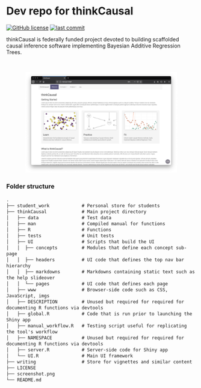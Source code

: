 # Dev repo for thinkCausal

<!-- badges: start -->
[![GitHub license](https://img.shields.io/github/license/gperrett/thinkCausal_dev?style=flat-square)](https://github.com/gperrett/thinkCausal_dev/blob/master/LICENSE)
[![last commit](https://img.shields.io/github/last-commit/gperrett/thinkCausal_dev?style=flat-square)](https://github.com/gperrett/thinkCausal_dev/commits/master)
<!-- badges: end -->

thinkCausal is federally funded project devoted to building scaffolded causal inference software implementing Bayesian Additive Regression Trees.

<br>
<p align="center">
<img src="screenshot.png" width=80%>
</p>

<!--
### Run the latest development build via R
``` r
# packages <- c('shiny', 'foreign', 'readstata13', 'openxlsx', 'Hmisc', 'readr', 'shinyjs', 'shinyWidgets', 'DT', 'sortable', 'tidyverse', 'dplyr', 'ggplot2', 'stringr', 'purrr', 'viridis', 'rpart.plot', 'bartCause')
# install.packages(packages)
# devtools::install_github('joemarlo/plotBart')
shiny::runGitHub("thinkCausal_dev", "gperrett", subdir = 'thinkCausal', ref = 'v0.1.0',  launch.browser = TRUE)
```
-->

### Folder structure
    .
    ├── student_work            # Personal store for students
    ├── thinkCausal             # Main project directory
    │   ├── data                # Test data
    │   ├── man                 # Compiled manual for functions
    │   ├── R                   # Functions
    │   ├── tests               # Unit tests
    │   ├── UI                  # Scripts that build the UI
    │   │  ├── concepts         # Modules that define each concept sub-page
    │   │  ├── headers          # UI code that defines the top nav bar hierarchy
    │   │  ├── markdowns        # Markdowns containing static text such as the help slideover
    │   │  └── pages            # UI code that defines each page
    │   ├── www                 # Browser-side code such as CSS, JavaScript, imgs
    │   ├── DESCRIPTION         # Unused but required for required for documenting R functions via devtools
    │   ├── global.R            # Code that is run prior to launching the Shiny app
    │   ├── manual_workflow.R   # Testing script useful for replicating the tool's workflow
    │   ├── NAMESPACE           # Unused but required for required for documenting R functions via devtools
    │   ├── server.R            # Server-side code for Shiny app
    │   └── UI.R                # Main UI framework
    ├── writing                 # Store for vignettes and similar content
    ├── LICENSE
    ├── screenshot.png
    └── README.md
